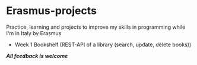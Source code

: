 # Erasmus-projects
Practice, learning and projects to improve my skills in programming while I'm in Italy by Erasmus

- Week 1 Bookshelf (REST-API of a library (search, update, delete books))

***All feedback is welcome***
